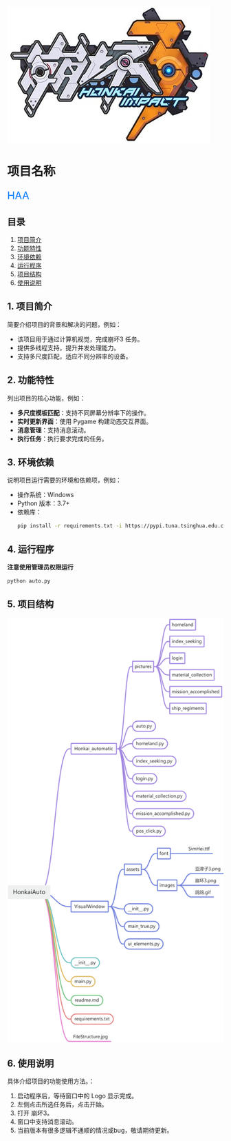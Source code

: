 ![HAA](VisualWindow/assets/images/崩坏3.jpg "HAA")

# 项目名称
<p style="color: #007AFF;font-size: 24px">HAA</p>


## 目录
1. [项目简介](#1-项目简介)  
2. [功能特性](#2-功能特性)  
3. [环境依赖](#3-环境依赖)  
4. [运行程序](#4-运行程序)
5. [项目结构](#5-项目结构)
6. [使用说明](#6-使用说明)


## 1. 项目简介
简要介绍项目的背景和解决的问题，例如：
- 该项目用于通过计算机视觉，完成崩坏3 任务。
- 提供多线程支持，提升并发处理能力。
- 支持多尺度匹配，适应不同分辨率的设备。

## 2. 功能特性
列出项目的核心功能，例如：
- **多尺度模板匹配**：支持不同屏幕分辨率下的操作。
- **实时更新界面**：使用 Pygame 构建动态交互界面。
- **消息管理**：支持消息滚动。
- **执行任务**：执行要求完成的任务。

## 3. 环境依赖
说明项目运行需要的环境和依赖项，例如：
- 操作系统：Windows
- Python 版本：3.7+
- 依赖库：
  ```bash
  pip install -r requirements.txt -i https://pypi.tuna.tsinghua.edu.cn/simple

  ```
## 4. 运行程序
**注意使用管理员权限运行**
   ```bash
   python auto.py
   ```

## 5. 项目结构
![FileStructure](FileStructure.jpg)

## 6. 使用说明
具体介绍项目的功能使用方法。：
1. 启动程序后，等待窗口中的 Logo 显示完成。
2. 左侧点击所选任务后，点击开始。
3. 打开 崩坏3。
4. 窗口中支持消息滚动。
5. 当前版本有很多逻辑不通顺的情况或bug，敬请期待更新。
